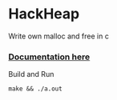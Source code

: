 # HackHeap
Write own malloc and free in c
### [Documentation here](https://dev.to/muhammedrijnas/write-own-dynamic-memoryheap-in-c-449a)
Build and Run
```
make && ./a.out
```
